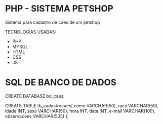 # PHP - SISTEMA PETSHOP
Sistema para cadastro de cães de um petshop

TECNOLOGIAS USADAS:
* PHP
* MYSQL
* HTML
* CSS
* JS

# SQL DE BANCO DE DADOS

CREATE DATABASE bd_caes;


CREATE TABLE tb_cadastrocaes(
    nome VARCHAR(50),
    raca VARCHAR(50),
    idade INT,
    sexo VARCHAR(50),
    hora INT,
    data INT,
    e-mail VARCHAR(100),
    observacoes VARCHAR(535)
);


